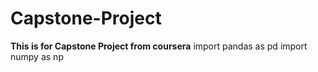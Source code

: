 # Capstone-Project
**This is for Capstone Project from coursera**
import pandas as pd
import numpy as np
